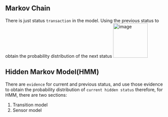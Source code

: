 ## Markov Chain

There is just status `transaction` in the model. Using the previous status to obtain the probability distribution of the next status
<img width="109" alt="image" src="https://user-images.githubusercontent.com/39432361/156053942-df9bccf4-b9a6-4fbc-a9cb-27e6547b5598.png">


## Hidden Markov Model(HMM) 
There are `evidence` for current and previous status, and use those evidence to obtain the probability distribution of `current hidden status`
therefore, for HMM, there are two sections:
1. Transition model 
2. Sensor model
